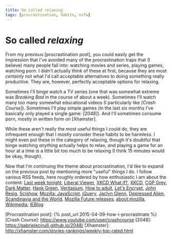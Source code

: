 ```yaml
---
title: So called relaxing
tags: [procrastination, habits, nsfw]
---
```


# So called *relaxing*

From my previous [procrastination post], you could easily get the impression that I've avoided many of the procrastination traps that (I believe) many people fall into: watching movies and series, playing games, watching porn. I didn't actually think of these at first, because they are most *certainly* not what I'd call acceptable alternatives to doing something really productive. They are, however, perfectly acceptable options for relaxing.

Sometimes I'll binge watch a TV series (one that was somewhat extreme was *Breaking Bad* in the course of about a week). Sometimes I'll watch many too many somewhat educational videos (I particularly like *[Crash Course]*). Sometimes I'll play simple games (in the last six months I've basically only played a single game: *[2048]*). And I'll sometimes consume porn, mostly in written form on [Xhamster].

While these aren't really the most useful things I could do, they are infrequent enough that I mostly consider these habits to be harmless. I might even put these in the category of relaxing, though it's doubtful that binge watching *anything* actually helps to relax, and playing a game for an hour at a time is a little bit too much to be relaxing (I think 15 minutes would be okay, though).

Now that I'm continuing the theme about procrastination, I'd like to expand on the previous post by mentioning more "useful" things I do. I follow various RSS feeds, here roughly ordered by how enthusiastic I am about the content:
	[Last week tonight](http://gdata.youtube.com/feeds/base/users/LastWeekTonight/uploads?alt=rss&v=2&orderby=published&client=ytapi-youtube-profile),
	[Liberal Viewer](https://gdata.youtube.com/feeds/base/users/LiberalViewer/uploads?alt=rss&v=2&orderby=published&client=ytapi-youtube-profile),
	[XKCD What if?](http://what-if.xkcd.com/feed.atom),
	[XKCD](http://xkcd.com/rss.xml),
	[CGP Grey](http://cgpgrey.libsyn.com/rss),
	[Dark Matter](https://gdata.youtube.com/feeds/base/users/DarkMatter2525/uploads?alt=rss&v=2&orderby=published&client=ytapi-youtube-profile),
	[Hank Green](https://medium.com/feed/@hankgreen),
	[Veritasium](https://gdata.youtube.com/feeds/base/users/1veritasium/uploads?alt=rss&v=2&orderby=published&client=ytapi-youtube-profile),
	[How to adult](http://gdata.youtube.com/feeds/base/users/learnhowtoadult/uploads?alt=rss&v=2&orderby=published&client=ytapi-youtube-profile),
	[Let's Encrypt](https://letsencrypt.org/feed.xml),
	[John Resig](http://feeds.feedburner.com/JohnResig),
	[Scishow](https://gdata.youtube.com/feeds/base/users/scishow/uploads?alt=rss&v=2&orderby=published&client=ytapi-youtube-profile),
	[Mozilla: JavaScript](https://blog.mozilla.org/javascript/feed/),
	[jQuery](http://feeds.feedburner.com/jquery/),
	[Jaclyn Glenn](https://gdata.youtube.com/feeds/base/users/JaclynGlenn/uploads?alt=rss&v=2&orderby=published&client=ytapi-youtube-profile),
	[Depressed Alien](http://www.depressedalien.com/rss),
	[Scandinavia and the World](http://feeds.feedburner.com/satwcomic),
	[Mozilla Future releases](http://blog.mozilla.org/futurereleases/feed/),
	[about:mozilla](https://blog.mozilla.org/about_mozilla/feed/),
	[Wikimedia](http://blog.wikimedia.org/feed/),
	[IEBlog](https://medium.com/feed/@hankgreen)


[Procrastination post]: {% post_url 2015-04-09-how-i-procrastinate %}
[Crash Course]: https://www.youtube.com/user/crashcourse
[2048]: https://gabrielecirulli.github.io/2048/
[Xhamster]: http://xhamster.com/stories-rankings/weekly-top-rated.html
